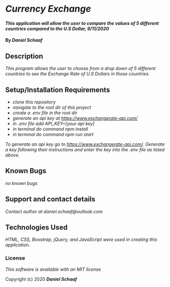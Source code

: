 # _Currency Exchange_

#### _This application will allow the user to compare the values of 5 different countries compared to the U.S Dollar, 9/11/2020_

#### By _**Daniel Schaaf**_

## Description

_This program allows the user to choose from a drop down of 5 different countries to see the Exchange Rate of U.S Dollars in those countries._

## Setup/Installation Requirements

* _clone this repository_
* _navigate to the root dir of this project_
*  _create a .env file in the root dir_
* _generate an api key at https://www.exchangerate-api.com/_
* _in .env file add API_KEY=[your api key]_
* _in terminal do command npm install_
* _in terminal do command npm run start_


_To generate an api key go to https://www.exchangerate-api.com/. Generate a key following their instructions and enter the key into the .env file as listed above._

## Known Bugs

_no known bugs_

## Support and contact details

_Contact author at daniel.schaaf@outlook.com_

## Technologies Used

_HTML, CSS, Boostrap, jQuery, and JavaScript were used in creating this application._

### License

*This software is available with an MIT license*

Copyright (c) 2020 **_Daniel Schaaf_**